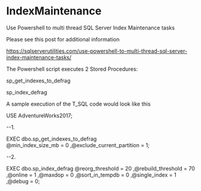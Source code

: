 # IndexMaintenance
Use Powershell to multi thread SQL Server Index Maintenance tasks

Please see this post for additional information

https://sqlserverutilities.com/use-powershell-to-multi-thread-sql-server-index-maintenance-tasks/

The Powershell script executes 2 Stored Procedures:

sp_get_indexes_to_defrag

sp_index_defrag




A sample execution of the T_SQL code would look like this

USE AdventureWorks2017;

--1.

EXEC dbo.sp_get_indexes_to_defrag  
   @min_index_size_mb = 0 
  ,@exclude_current_partition = 1;

--2.

EXEC dbo.sp_index_defrag 
           @reorg_threshold = 20
          ,@rebuild_threshold = 70
          ,@online = 1
          ,@maxdop = 0
          ,@sort_in_tempdb = 0
          ,@single_index = 1
          ,@debug = 0;

